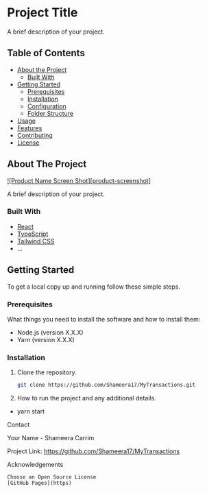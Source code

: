 # Project Title

A brief description of your project.

## Table of Contents

- [About the Project](#about-the-project)
  - [Built With](#built-with)
- [Getting Started](#getting-started)
  - [Prerequisites](#prerequisites)
  - [Installation](#installation)
  - [Configuration](#configuration)
  - [Folder Structure](#folder-structure)
- [Usage](#usage)
- [Features](#features)
- [Contributing](#contributing)
- [License](#license)

<!-- ABOUT THE PROJECT -->

## About The Project

[![Product Name Screen Shot][product-screenshot]](https://example.com)

A brief description of your project.

### Built With

- [React](https://reactjs.org/)
- [TypeScript](https://www.typescriptlang.org/)
- [Tailwind CSS](https://tailwindcss.com/)
- ...

<!-- GETTING STARTED -->

## Getting Started

To get a local copy up and running follow these simple steps.

### Prerequisites

What things you need to install the software and how to install them:

- Node.js (version X.X.X)
- Yarn (version X.X.X)

### Installation

1. Clone the repository.

   ```bash
   git clone https://github.com/Shameera17/MyTransactions.git
   ```

   <!-- USAGE EXAMPLES -->

2. How to run the project and any additional details.

- yarn start

Contact

Your Name - Shameera Carrim

Project Link: https://github.com/Shameera17/MyTransactions

<!-- ACKNOWLEDGEMENTS -->

Acknowledgements

    Choose an Open Source License
    [GitHub Pages](https)
